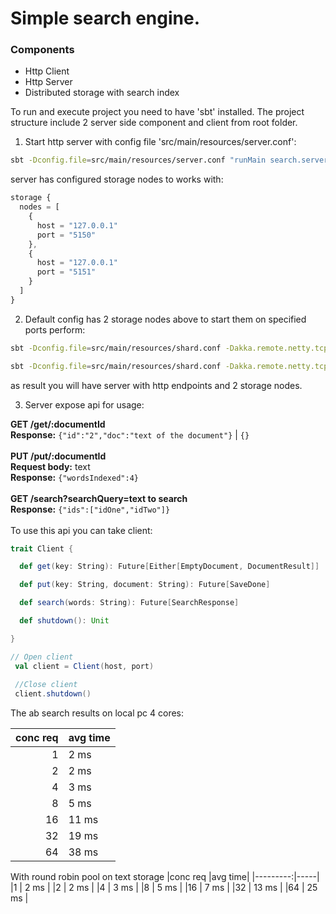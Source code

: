 # Simple search engine.

### Components
- Http Client
- Http Server
- Distributed storage with search index

To run and execute project you need to have 'sbt' installed. The project structure include 2 server side component and client from root folder.
1. Start http server with config file 'src/main/resources/server.conf': 
```bash
sbt -Dconfig.file=src/main/resources/server.conf "runMain search.server.Server"
```
server has configured storage nodes to works with:

```js
storage {
  nodes = [
    {
      host = "127.0.0.1"
      port = "5150"
    },
    {
      host = "127.0.0.1"
      port = "5151"
    }
  ]
}
```
2. Default config has 2 storage nodes above to start them on specified ports perform:

```bash
sbt -Dconfig.file=src/main/resources/shard.conf -Dakka.remote.netty.tcp.port=5150 "runMain search.shard.Shard"
```
```bash
sbt -Dconfig.file=src/main/resources/shard.conf -Dakka.remote.netty.tcp.port=5151 "runMain search.shard.Shard"
```
as result you will have server with http endpoints and 2 storage nodes.

3. Server expose api for usage:

**GET /get/:documentId**<br />
**Response:** `{"id":"2","doc":"text of the document"}` | `{}`<br /><br />
**PUT /put/:documentId**<br />
**Request body:** text <br />
**Response:** `{"wordsIndexed":4}`<br /><br />
**GET /search?searchQuery=text to search**<br />
**Response:** `{"ids":["idOne","idTwo"]}`<br /><br />
To use this api you can take client:
```scala
trait Client {

  def get(key: String): Future[Either[EmptyDocument, DocumentResult]]

  def put(key: String, document: String): Future[SaveDone]

  def search(words: String): Future[SearchResponse]

  def shutdown(): Unit

}

// Open client
 val client = Client(host, port) 
 
 //Close client
 client.shutdown()
```

The ab search results on local pc 4 cores:

|conc req   |avg time|
|---------:|-----|
|1         | 2 ms |
|2         | 2 ms |
|4         | 3 ms |
|8         | 5 ms |
|16        | 11 ms |
|32        | 19 ms |
|64        | 38 ms |

With round robin pool on text storage
|conc req   |avg time|
|---------:|-----|
|1         | 2 ms |
|2         | 2 ms |
|4         | 3 ms |
|8         | 5 ms |
|16        | 7 ms |
|32        | 13 ms |
|64        | 25 ms |

